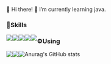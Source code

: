 <!--
**nayu1105/nayu1105** is a ✨ _special_ ✨ repository because its `README.md` (this file) appears on your GitHub profile.

Here are some ideas to get you started:

- 🔭 I’m currently working on ...
- 🌱 I’m currently learning ...
- 👯 I’m looking to collaborate on ...
- 🤔 I’m looking for help with ...
- 💬 Ask me about ...
- 📫 How to reach me: ...
- 😄 Pronouns: ...
- ⚡ Fun fact: ...
-->

👋 Hi there!
🌱 I’m currently learning java. 

### 💪Skills

<img style="float:left;" src="https://img.shields.io/badge/JavaScript-F7DF1E?style=flat&logo=JavaScript&logoColor=white"/>
<img style="float:left;" src="https://img.shields.io/badge/Vue-4FC08D?style=flat&logo=Vue.js&logoColor=white"/>
<img style="float:left;" src="https://img.shields.io/badge/Spring-6DB33F?style=flat&logo=Spring&logoColor=white"/>
<img style="float:left;" src="https://img.shields.io/badge/Sass-CC6699?style=flat&logo=Sass&logoColor=white"/>
<img style="float:left;" src="https://img.shields.io/badge/MySQL-4479A1?style=flat&logo=MySQL&logoColor=white"/>


### ⚙Using
<img style="float:left;" src="https://img.shields.io/badge/Eclipse IDE-2C2255?style=flat&logo=Eclipse IDE&logoColor=white"/>
<img style="float:left;" src="https://img.shields.io/badge/VS Code-007ACC?style=flat&logo=Visual Studio Code&logoColor=white"/>


![Anurag's GitHub stats](https://github-readme-stats.vercel.app/api?username=nayu1105&show_icons=true&theme=rose_pine)
